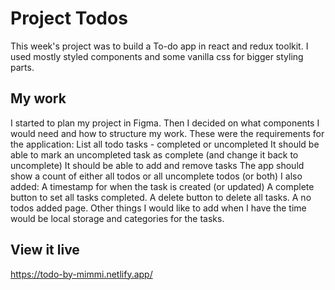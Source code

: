 # Project Todos

This week's project was to build a To-do app in react and redux toolkit.
I used mostly styled components and some vanilla css for bigger styling parts.

## My work

I started to plan my project in Figma. Then I decided on what components I would need and how to structure my work. These were the requirements for the application:
List all todo tasks - completed or uncompleted
It should be able to mark an uncompleted task as complete (and change it back to uncomplete)
It should be able to add and remove tasks
The app should show a count of either all todos or all uncomplete todos (or both)
I also added:
A timestamp for when the task is created (or updated)
A complete button to set all tasks completed.
A delete button to delete all tasks.
A no todos added page.
Other things I would like to add when I have the time would be local storage and categories for the tasks.

## View it live

https://todo-by-mimmi.netlify.app/
